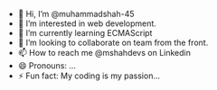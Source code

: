 - 👋 Hi, I’m @muhammadshah-45
- 👀 I’m interested in web development.
- 🌱 I’m currently learning ECMAScript
- 💞️ I’m looking to collaborate on team from the front.
- 📫 How to reach me @mshahdevs on Linkedin
- 😄 Pronouns: ...
- ⚡ Fun fact: My coding is my passion...

<!---
muhammadshah-45/muhammadshah-45 is a ✨ special ✨ repository because its `README.md` (this file) appears on your GitHub profile.
You can click the Preview link to take a look at your changes.
--->
